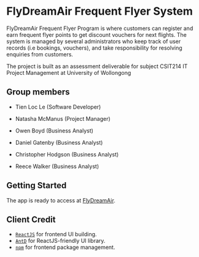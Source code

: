 # FlyDreamAir Frequent Flyer System

FlyDreamAir Frequent Flyer Program is where customers can register and earn frequent flyer points to get discount vouchers for next flights. The system is managed by several administrators who keep track of user records (i.e bookings, vouchers), and take responsibility for resolving enquiries from customers.

The project is built as an assessment deliverable for subject CSIT214 IT Project Management at University of Wollongong

## Group members

- Tien Loc Le (Software Developer)

- Natasha McManus (Project Manager)

- Owen Boyd (Business Analyst)

- Daniel Gatenby (Business Analyst)

- Christopher Hodgson (Business Analyst)

- Reece Walker (Business Analyst)

## Getting Started

The app is ready to access at [FlyDreamAir](https://flydreamair-boot.herokuapp.com/).

## Client Credit

- [```ReactJS```](https://reactjs.org/) for frontend UI building.
- [```AntD```](https://ant.design/) for ReactJS-friendly UI library.
- [```npm```](https://www.npmjs.com/) for frontend package management.

